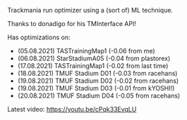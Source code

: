 Trackmania run optimizer using a (sort of) ML technique.

Thanks to donadigo for his TMInterface API!

Has optimizations on:
* (05.08.2021) TASTrainingMap1 (-0.06 from me)
* (06.08.2021) StarStadiumA05 (-0.04 from plastorex)
* (17.08.2021) TASTrainingMap1 (-0.02 from last time)
* (18.08.2021) TMUF Stadium D01 (-0.03 from racehans)
* (19.08.2021) TMUF Stadium D02 (-0.02 from racehans)
* (19.08.2021) TMUF Stadium D03 (-0.01 from kYOSHI!)
* (20.08.2021) TMUF Stadium D04 (-0.05 from racehans)

Latest video: https://youtu.be/cPqk33EvqLU
